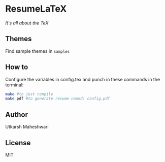 # ResumeLaTeX
*It's all about the TeX*

## Themes
Find sample themes in `samples`

## How to
Configure the variables in config.tex and punch in these commands in the
terminal:

```bash
make #to just compile
make pdf #to generate resume named: config.pdf
```

## Author
Utkarsh Maheshwari

## License
MIT
